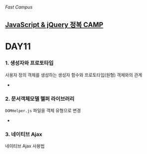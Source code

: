 ###### Fast Campus

## [JavaScript & jQuery 정복 CAMP](http://www.fastcampus.co.kr/dev_camp_jst/)

# DAY11

### 1. 생성자와 프로토타입

사용자 정의 객체를 생성하는 생성자 함수와 프로토타입(원형) 객체와의 관계

-

### 2. 문서객체모델 헬퍼 라이브러리

`DOMHelper.js` 파일을 객체 유형으로 변경

-

### 3. 네이티브 Ajax

네이티브 Ajax 사용법